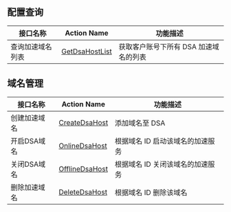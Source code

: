 ## 配置查询 
|接口名称|Action Name|功能描述|
|----|----|----|
|查询加速域名列表|[GetDsaHostList](https://cloud.tencent.com/document/product/570/13940)|获取客户账号下所有 DSA 加速域名的列表|

## 域名管理

|接口名称|Action Name|功能描述|
|----|----|----|
|创建加速域名	|[CreateDsaHost](https://cloud.tencent.com/document/product/570/13941) | 添加域名至 DSA|
|开启DSA域名|[OnlineDsaHost](https://cloud.tencent.com/document/product/570/13942)|根据域名 ID 启动该域名的加速服务|
|关闭DSA域名|[OfflineDsaHost](https://cloud.tencent.com/document/product/570/13943)|根据域名 ID 关闭该域名的加速服务|
|删除加速域名	|[DeleteDsaHost](https://cloud.tencent.com/document/product/570/13944)|根据域名 ID 删除该域名|

